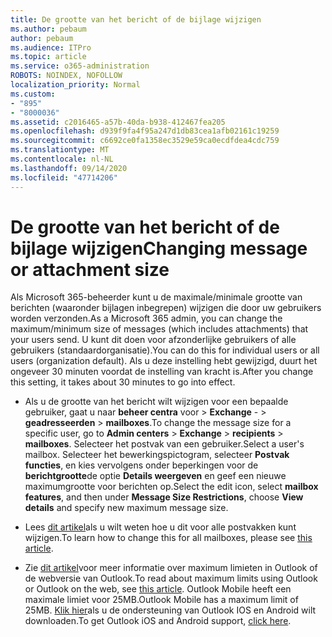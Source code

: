 ```yaml
---
title: De grootte van het bericht of de bijlage wijzigen
ms.author: pebaum
author: pebaum
ms.audience: ITPro
ms.topic: article
ms.service: o365-administration
ROBOTS: NOINDEX, NOFOLLOW
localization_priority: Normal
ms.custom:
- "895"
- "8000036"
ms.assetid: c2016465-a57b-40da-b938-412467fea205
ms.openlocfilehash: d939f9fa4f95a247d1db83cea1afb02161c19259
ms.sourcegitcommit: c6692ce0fa1358ec3529e59ca0ecdfdea4cdc759
ms.translationtype: MT
ms.contentlocale: nl-NL
ms.lasthandoff: 09/14/2020
ms.locfileid: "47714206"
---
```

# <a name="changing-message-or-attachment-size"></a><span data-ttu-id="f87f9-102">De grootte van het bericht of de bijlage wijzigen</span><span class="sxs-lookup"><span data-stu-id="f87f9-102">Changing message or attachment size</span></span>

<span data-ttu-id="f87f9-103">Als Microsoft 365-beheerder kunt u de maximale/minimale grootte van berichten (waaronder bijlagen inbegrepen) wijzigen die door uw gebruikers worden verzonden.</span><span class="sxs-lookup"><span data-stu-id="f87f9-103">As a Microsoft 365 admin, you can change the maximum/minimum size of messages (which includes attachments) that your users send.</span></span> <span data-ttu-id="f87f9-104">U kunt dit doen voor afzonderlijke gebruikers of alle gebruikers (standaardorganisatie).</span><span class="sxs-lookup"><span data-stu-id="f87f9-104">You can do this for individual users or all users (organization default).</span></span> <span data-ttu-id="f87f9-105">Als u deze instelling hebt gewijzigd, duurt het ongeveer 30 minuten voordat de instelling van kracht is.</span><span class="sxs-lookup"><span data-stu-id="f87f9-105">After you change this setting, it takes about 30 minutes to go into effect.</span></span>
  
- <span data-ttu-id="f87f9-106">Als u de grootte van het bericht wilt wijzigen voor een bepaalde gebruiker, gaat u naar **beheer centra** voor \> **Exchange** - \> **geadresseerden** \> **mailboxes**.</span><span class="sxs-lookup"><span data-stu-id="f87f9-106">To change the message size for a specific user, go to **Admin centers** \> **Exchange** \> **recipients** \> **mailboxes**.</span></span> <span data-ttu-id="f87f9-107">Selecteer het postvak van een gebruiker.</span><span class="sxs-lookup"><span data-stu-id="f87f9-107">Select a user's mailbox.</span></span> <span data-ttu-id="f87f9-108">Selecteer het bewerkingspictogram, selecteer **Postvak functies**, en kies vervolgens onder beperkingen voor de **berichtgrootte**de optie **Details weergeven** en geef een nieuwe maximumgrootte voor berichten op.</span><span class="sxs-lookup"><span data-stu-id="f87f9-108">Select the edit icon, select **mailbox features**, and then under **Message Size Restrictions**, choose **View details** and specify new maximum message size.</span></span>

- <span data-ttu-id="f87f9-109">Lees [dit artikel](https://www.microsoft.com/microsoft-365/blog/2015/04/15/office-365-now-supports-larger-email-messages-up-to-150-mb/)als u wilt weten hoe u dit voor alle postvakken kunt wijzigen.</span><span class="sxs-lookup"><span data-stu-id="f87f9-109">To learn how to change this for all mailboxes, please see [this article](https://www.microsoft.com/microsoft-365/blog/2015/04/15/office-365-now-supports-larger-email-messages-up-to-150-mb/).</span></span>

- <span data-ttu-id="f87f9-110">Zie [dit artikel](https://technet.microsoft.com/library/exchange-online-limits.aspx#MessageLimits)voor meer informatie over maximum limieten in Outlook of de webversie van Outlook.</span><span class="sxs-lookup"><span data-stu-id="f87f9-110">To read about maximum limits using Outlook or Outlook on the web, see [this article](https://technet.microsoft.com/library/exchange-online-limits.aspx#MessageLimits).</span></span> <span data-ttu-id="f87f9-111">Outlook Mobile heeft een maximale limiet voor 25MB.</span><span class="sxs-lookup"><span data-stu-id="f87f9-111">Outlook Mobile has a maximum limit of 25MB.</span></span> <span data-ttu-id="f87f9-112">[Klik hier](https://support.office.com/article/Get-in-app-help-for-Outlook-for-iOS-and-Android-218a22d1-9fa5-4889-b689-de1c63493243)als u de ondersteuning van Outlook IOS en Android wilt downloaden.</span><span class="sxs-lookup"><span data-stu-id="f87f9-112">To get Outlook iOS and Android support, [click here](https://support.office.com/article/Get-in-app-help-for-Outlook-for-iOS-and-Android-218a22d1-9fa5-4889-b689-de1c63493243).</span></span>
